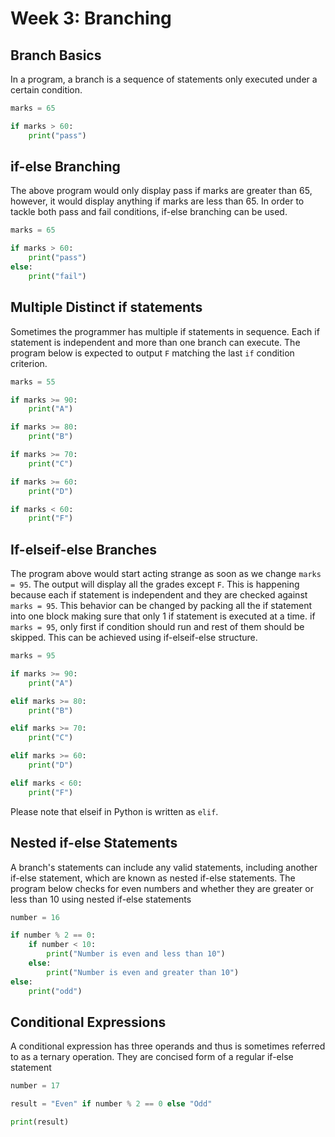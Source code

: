 # Week 3: Branching

## Branch Basics
In a program, a branch is a sequence of statements only executed under a certain condition.
```python
marks = 65

if marks > 60:
    print("pass")
```

## if-else Branching
The above program would only display pass if marks are greater than 65, however, it would display anything if marks are less than 65. In order to tackle both pass and fail conditions, if-else branching can be used.
```python
marks = 65

if marks > 60:
    print("pass")
else:
    print("fail")
```

## Multiple Distinct if statements
Sometimes the programmer has multiple if statements in sequence. Each if statement is independent and more than one branch can execute. The program below is expected to output `F` matching the last `if` condition criterion.
```python
marks = 55

if marks >= 90:
    print("A")

if marks >= 80:
    print("B")

if marks >= 70:
    print("C")

if marks >= 60:
    print("D")

if marks < 60:
    print("F")
```

## If-elseif-else Branches
The program above would start acting strange as soon as we change `marks = 95`. The output will display all the grades except `F`. This is happening because each if statement is independent and they are checked against `marks = 95`. This behavior can be changed by packing all the if statement into one block making sure that only 1 if statement is executed at a time. if `marks = 95`, only first if condition should run and rest of them should be skipped. This can be achieved using if-elseif-else structure.
```python
marks = 95

if marks >= 90:
    print("A")

elif marks >= 80:
    print("B")

elif marks >= 70:
    print("C")

elif marks >= 60:
    print("D")

elif marks < 60:
    print("F")

```
Please note that elseif in Python is written as `elif`.

## Nested if-else Statements
A branch's statements can include any valid statements, including another if-else statement, which are known as nested if-else statements. The program below checks for even numbers and whether they are greater or less than 10 using nested if-else statements
```python
number = 16

if number % 2 == 0:
    if number < 10:
        print("Number is even and less than 10")
    else:
        print("Number is even and greater than 10")
else:
    print("odd")

```

## Conditional Expressions
A conditional expression has three operands and thus is sometimes referred to as a ternary operation. They are concised form of a regular if-else statement
```python
number = 17

result = "Even" if number % 2 == 0 else "Odd"

print(result)

```
